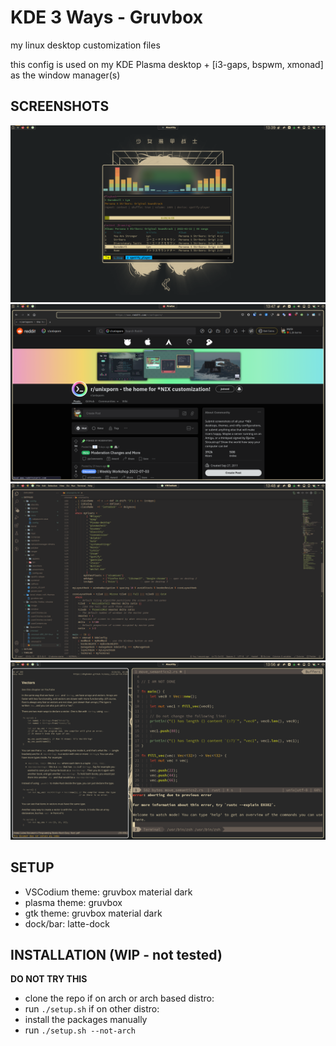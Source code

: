 # KDE 3 Ways - Gruvbox

my linux desktop customization files

this config is used on my KDE Plasma desktop + [i3-gaps, bspwm, xmonad] as the window manager(s)

## SCREENSHOTS

![screenshot1](./screenshots/2022-07-04_13-39.png)
![screenshot2](./screenshots/2022-07-04_13-47.png)
![screenshot3](./screenshots/2022-07-04_13-48.png)
![screenshot4](./screenshots/2022-07-04_13-56.png)

## SETUP

- VSCodium theme: gruvbox material dark
- plasma theme: gruvbox
- gtk theme: gruvbox material dark
- dock/bar: latte-dock

## INSTALLATION (WIP - not tested)

**DO NOT TRY THIS**

- clone the repo
  if on arch or arch based distro:
- run `./setup.sh`
  if on other distro:
- install the packages manually
- run `./setup.sh --not-arch`
